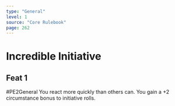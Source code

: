 ```yaml
---
type: "General"
level: 1
source: "Core Rulebook"
page: 262
---
```

# Incredible Initiative
## Feat 1
#PE2General
You react more quickly than others can. You gain a +2 circumstance bonus to initiative rolls.